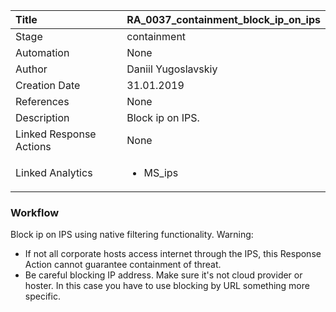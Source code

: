 | Title          | RA_0037_containment_block_ip_on_ips                                                                                                      |
|:---------------|:-----------------------------------------------------------------------------------------------------------------|
| Stage    | containment                                                            |
| Automation | None |
| Author    | Daniil Yugoslavskiy                                                          |
| Creation Date    | 31.01.2019                                            |
| References     | None                                  |
| Description    | Block ip on IPS.                                                               |
| Linked Response Actions | None |
| Linked Analytics |<ul><li>MS_ips</li></ul> |


### Workflow

Block ip on IPS using native filtering functionality.
Warning: 
- If not all corporate hosts access internet through the IPS, this Response Action cannot guarantee containment of threat.
- Be careful blocking IP address. Make sure it's not cloud provider or hoster. In this case you have to use blocking by URL something more specific.